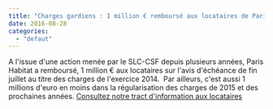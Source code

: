 ```yaml
---
title: "Charges gardiens : 1 million € remboursé aux locataires de Paris Habitat"
date: 2016-08-28
categories: 
  - "defaut"
---
```


A l'issue d'une action menée par le SLC-CSF depuis plusieurs années, Paris Habitat a remboursé, 1 million € aux locataires sur l'avis d'échéance de fin juillet au titre des charges de l'exercice 2014.  Par ailleurs, c'est aussi 1 millions d'euro en moins dans la régularisation des charges de 2015 et des prochaines années. [Consultez notre tract d'information aux locataires](http://www3.slc.asso.fr/wp-content/uploads/2016/08/Tract-PH-juillet-2016.pdf)
